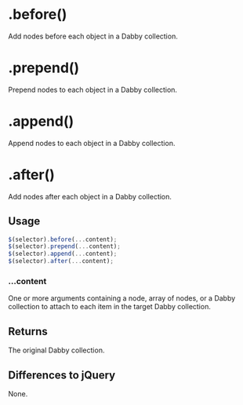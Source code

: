 # .before()

Add nodes before each object in a Dabby collection.

# .prepend()

Prepend nodes to each object in a Dabby collection.

# .append()

Append nodes to each object in a Dabby collection.

# .after()

Add nodes after each object in a Dabby collection.

## Usage

```javascript
$(selector).before(...content);
$(selector).prepend(...content);
$(selector).append(...content);
$(selector).after(...content);
```

### ...content

One or more arguments containing a node, array of nodes, or a Dabby collection to attach to each item in the target Dabby collection.

## Returns

The original Dabby collection.

## Differences to jQuery

None.